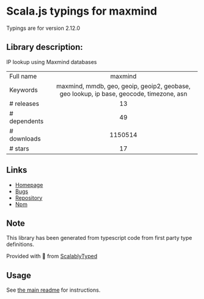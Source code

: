 
# Scala.js typings for maxmind

Typings are for version 2.12.0

## Library description:
IP lookup using Maxmind databases

|                    |                 |
| ------------------ | :-------------: |
| Full name          | maxmind |
| Keywords           | maxmind, mmdb, geo, geoip, geoip2, geobase, geo lookup, ip base, geocode, timezone, asn |
| # releases         | 13 |
| # dependents       | 49 |
| # downloads        | 1150514 |
| # stars            | 17 |

## Links
- [Homepage](https://github.com/runk/node-maxmind)
- [Bugs](http://github.com/runk/node-maxmind/issues)
- [Repository](https://github.com/runk/node-maxmind)
- [Npm](https://www.npmjs.com/package/maxmind)
    


## Note
This library has been generated from typescript code from first party type definitions.

Provided with :purple_heart: from [ScalablyTyped](https://github.com/oyvindberg/ScalablyTyped)

## Usage
See [the main readme](../../readme.md) for instructions.


